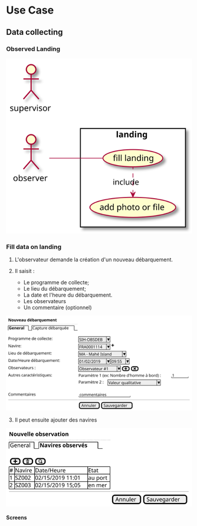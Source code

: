 # Use Case

## Data collecting

### Observed Landing

![landing](../dist/use-case/collect/landing.svg)

### Fill data on landing

1. L'observateur demande la création d'un nouveau débarquement.

2. Il saisit :

    * Le programme de collecte;
    * Le lieu du débarquement;
    * La date et l'heure du débarquement.
    * Les observateurs
    * Un commentaire (optionnel)

![landing-ui-new](../dist/use-case/collect/landing-ui-new.svg)

3. Il peut ensuite ajouter des navires

![landing-ui-new](../dist/use-case/collect/landing-ui-vessels.svg)

#### Screens


